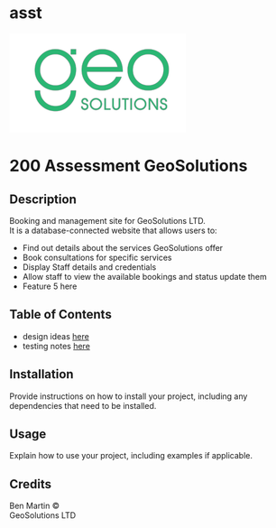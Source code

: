 # asst
![Geosolutions](images/icon.png)
# 200 Assessment GeoSolutions

## Description

Booking and management site for GeoSolutions LTD. \
It is a database-connected website that allows users to:

- Find out details about the services GeoSolutions offer
- Book consultations for specific services
- Display Staff details and credentials
- Allow staff to view the available bookings and status update them
- Feature 5 here

## Table of Contents

- design ideas [here](design.md)
- testing notes [here](development.md)

## Installation

Provide instructions on how to install your project, including any dependencies that need to be installed.

## Usage

Explain how to use your project, including examples if applicable.

## Credits

 Ben Martin &copy; \
 GeoSolutions LTD
